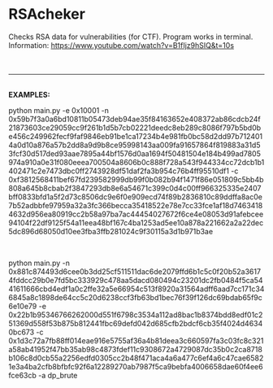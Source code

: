 # RSAcheker
Checks RSA data for vulnerabilities (for CTF). Program works in terminal.<br>
Information: https://www.youtube.com/watch?v=B1fIjz9hSIQ&t=10s
<br>
<br>
<br>
<hr>
<br>
<b>EXAMPLES:</b>
<p>
  python main.py -e 0x10001 -n 0x59b7f3a0a6bd10811b05473deb94ae35f84163652e408372ab86cdcb24f21873603ce29059cc9f261b1d5b7cb02221deedc8eb289c8086f797b5bd0be456c249962fecf9faf9846eb91be1ca17234b4e981fb0bc58d2dd97b7124014a0d10a876a57b2dd8a9d9b8ce95998143aa009fa91657864f819883a31d53fcf30d517ded93aae7895a44bf1576d0aa1694f50481504e184b499ad7805974a910a0e31f080eeea700504a8606b0c888f728a543f944334cc72dcb1b1402471c2e7473dbc0ff2743928df51daf2fa3b954c76b4ff95510df1 -c 0xf3812568411bef67fd239582999db99f0b082b94f1471f86e051809c5bb4b808a645b8cbab2f3847293db8e6a54671c399c0d4c00ff966325335e2407bff0833bfd1a5f2d73c8506dc9e6f0e909ecd74f89b2836810c89ddffa8ac0e7b52adbbfe97959a32a3fc366becca35418522e78e7cc33fce1af18d74634184632d956ea80919cc2b58a97ba7ac44454027672f6ce4e08053d91afebcee94104f22df9125f54a11eea48bf167c4ba1253ad5ee10a878a221662a2a22dec5dc896d68050d10ee3fba3ffb281024c9f30115a3d1b971b3ae
</p>
<br>
<p>
  python main.py -n 0x881c874493d6cee0b3dd25cf511511dac6de2079ffd6b1c5c0f20b52a36174fddcc29b0e7fd5bc333929c478aa5dacd080494c23201dc2fb0484f5ca5441611666cbd4edf1a0c2ffe32a5e66954c513f8920a31564adff6aad7cc171c346845a8c1898de64cc5c20d6238ccf3fb63bd1bec76f39f126dc69bdab65f9c6e10e79 -e 0x22b1b95346766262000d551f6798c3534a112ad8bac1b8374bdd8edf01c251369d558f53b875b812441fbc69defd042d685cfb2bdcf6cb35f4024d46340bc673 -c 0x1d3c72a7fb88ff014eae916e5755af36a4b81deea3c660597fa3c03fc8c321a58ab41952f47bb35ab98c4873fdef11c9308672a4729087dc35b0c2ca8718b106c8d0cb55a2256edfd0305cc2b48f471aca4a6a477c6ef4a6c47cae65821e3a4ba2cfb8bfbfc92f6a12289270ab7987f5ca9bebfa4006658dae60f4ee6fce63cb -a dp_brute
</p>
